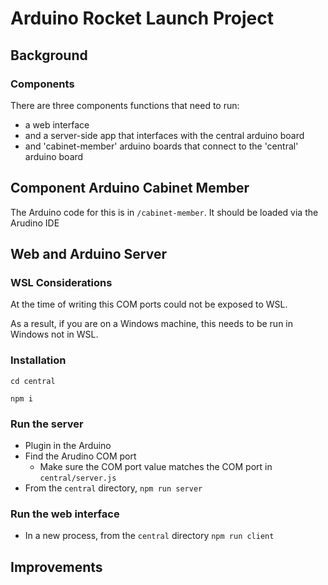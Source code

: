 # Arduino Rocket Launch Project
## Background
### Components
There are three components functions that need to run:
- a web interface
- and a server-side app that interfaces with the central arduino board
- and 'cabinet-member' arduino boards that connect to the 'central' arduino board

## Component Arduino Cabinet Member
The Arduino code for this is in `/cabinet-member`. It should be loaded via the Arudino IDE

## Web and Arduino Server
### WSL Considerations
At the time of writing this COM ports could not be exposed to WSL.

As a result, if you are on a Windows machine, this needs to be run in Windows not in WSL.

### Installation
`cd central`

`npm i`

### Run the server
- Plugin in the Arduino
- Find the Arudino COM port
  - Make sure the COM port value matches the COM port in `central/server.js`
- From the `central` directory,
`npm run server`

### Run the web interface
- In a new process, from the `central` directory `npm run client`


## Improvements